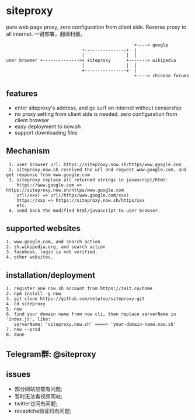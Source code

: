 # siteproxy
pure web page proxy, zero configuration from client side. Reverse proxy to all internet. 一键部署，翻墙利器。

```
                                                 +----> google
                             +----------------+  |
                             |                |  |
user browser +-------------->+ siteproxy      +-------> wikipedia
                             |                |  |
                             +----------------+  |
                                                 +----> chinese forums
```

## features
- enter siteproxy's address, and go surf on internet without censorship
- no proxy setting from client side is needed. zero configuration from client browser
- easy deployment to now.sh
- support downloading files

## Mechanism
```
 1. user browser url: https://siteproxy.now.sh/https/www.google.com
 2. siteproxy.now.sh received the url and request www.google.com, and get response from www.google.com
 3. siteproxy replace all returned strings in javascript/html:
    https://www.google.com => https://siteproxy.now.sh/https/www.google.com
    url(/xxx) => url(/https/www.google.com/xxx)
    https://xxx => https://siteproxy.now.sh/https/xxx
    etc.
 4. send back the modified html/javascript to user browser.
```

## supported websites
```
1. www.google.com, and search action
2. zh.wikipedia.org, and search action
3. facebook, login is not verified.
4. other websites.
```

## installation/deployment
```
1. register one now.sh account from https://zeit.co/home
2. npm install -g now
3. git clone https://github.com/netptop/siteproxy.git
4. cd siteproxy
5. now
6. find your domain name from now cli, then replace serverName in 'index.js', like:
   serverName: 'siteproxy.now.sh' ====> 'your-domain-name.now.sh'
7. now --prod
8. done
```

## Telegram群: @siteproxy

## issues
- 部分网站加载有问题;
- 暂时无法看视频网站;
- twitter访问有问题;
- recaptcha验证码有问题;
